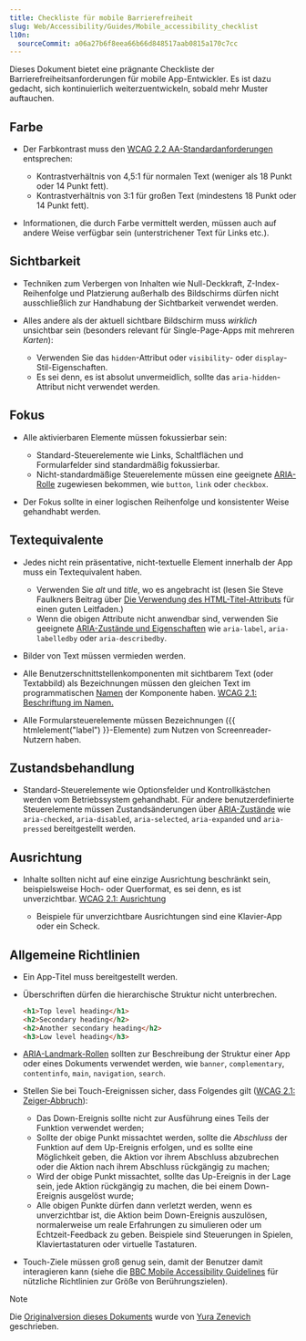 ```yaml
---
title: Checkliste für mobile Barrierefreiheit
slug: Web/Accessibility/Guides/Mobile_accessibility_checklist
l10n:
  sourceCommit: a06a27b6f8eea66b66d848517aab0815a170c7cc
---
```


Dieses Dokument bietet eine prägnante Checkliste der Barrierefreiheitsanforderungen für mobile App-Entwickler. Es ist dazu gedacht, sich kontinuierlich weiterzuentwickeln, sobald mehr Muster auftauchen.

## Farbe

- Der Farbkontrast muss den [WCAG 2.2 AA-Standardanforderungen](https://w3c.github.io/wcag/guidelines/22/#contrast-minimum) entsprechen:

  - Kontrastverhältnis von 4,5:1 für normalen Text (weniger als 18 Punkt oder 14 Punkt fett).
  - Kontrastverhältnis von 3:1 für großen Text (mindestens 18 Punkt oder 14 Punkt fett).

- Informationen, die durch Farbe vermittelt werden, müssen auch auf andere Weise verfügbar sein (unterstrichener Text für Links etc.).

## Sichtbarkeit

- Techniken zum Verbergen von Inhalten wie Null-Deckkraft, Z-Index-Reihenfolge und Platzierung außerhalb des Bildschirms dürfen nicht ausschließlich zur Handhabung der Sichtbarkeit verwendet werden.
- Alles andere als der aktuell sichtbare Bildschirm muss _wirklich_ unsichtbar sein (besonders relevant für Single-Page-Apps mit mehreren _Karten_):

  - Verwenden Sie das `hidden`-Attribut oder `visibility`- oder `display`-Stil-Eigenschaften.
  - Es sei denn, es ist absolut unvermeidlich, sollte das `aria-hidden`-Attribut nicht verwendet werden.

## Fokus

- Alle aktivierbaren Elemente müssen fokussierbar sein:

  - Standard-Steuerelemente wie Links, Schaltflächen und Formularfelder sind standardmäßig fokussierbar.
  - Nicht-standardmäßige Steuerelemente müssen eine geeignete [ARIA-Rolle](/de/docs/Web/Accessibility/ARIA/Reference/Roles) zugewiesen bekommen, wie `button`, `link` oder `checkbox`.

- Der Fokus sollte in einer logischen Reihenfolge und konsistenter Weise gehandhabt werden.

## Textequivalente

- Jedes nicht rein präsentative, nicht-textuelle Element innerhalb der App muss ein Textequivalent haben.

  - Verwenden Sie _alt_ und _title_, wo es angebracht ist (lesen Sie Steve Faulkners Beitrag über [Die Verwendung des HTML-Titel-Attributs](https://www.tpgi.com/using-the-html-title-attribute-updated/) für einen guten Leitfaden.)
  - Wenn die obigen Attribute nicht anwendbar sind, verwenden Sie geeignete [ARIA-Zustände und Eigenschaften](/de/docs/Web/Accessibility/ARIA/Reference/Attributes) wie `aria-label`, `aria-labelledby` oder `aria-describedby`.

- Bilder von Text müssen vermieden werden.
- Alle Benutzerschnittstellenkomponenten mit sichtbarem Text (oder Textabbild) als Bezeichnungen müssen den gleichen Text im programmatischen [Namen](https://w3c.github.io/wcag/guidelines/22/#dfn-name) der Komponente haben. [WCAG 2.1: Beschriftung im Namen.](https://www.w3.org/WAI/WCAG21/Understanding/label-in-name.html)
- Alle Formularsteuerelemente müssen Bezeichnungen ({{ htmlelement("label") }}-Elemente) zum Nutzen von Screenreader-Nutzern haben.

## Zustandsbehandlung

- Standard-Steuerelemente wie Optionsfelder und Kontrollkästchen werden vom Betriebssystem gehandhabt. Für andere benutzerdefinierte Steuerelemente müssen Zustandsänderungen über [ARIA-Zustände](https://w3c.github.io/aria/#state_prop_def) wie `aria-checked`, `aria-disabled`, `aria-selected`, `aria-expanded` und `aria-pressed` bereitgestellt werden.

## Ausrichtung

- Inhalte sollten nicht auf eine einzige Ausrichtung beschränkt sein, beispielsweise Hoch- oder Querformat, es sei denn, es ist unverzichtbar. [WCAG 2.1: Ausrichtung](https://www.w3.org/WAI/WCAG21/Understanding/orientation.html)

  - Beispiele für unverzichtbare Ausrichtungen sind eine Klavier-App oder ein Scheck.

## Allgemeine Richtlinien

- Ein App-Titel muss bereitgestellt werden.
- Überschriften dürfen die hierarchische Struktur nicht unterbrechen.

  ```html
  <h1>Top level heading</h1>
  <h2>Secondary heading</h2>
  <h2>Another secondary heading</h2>
  <h3>Low level heading</h3>
  ```

- [ARIA-Landmark-Rollen](/de/docs/Web/Accessibility/ARIA/Reference/Roles#3._landmark_roles) sollten zur Beschreibung der Struktur einer App oder eines Dokuments verwendet werden, wie `banner`, `complementary`, `contentinfo`, `main`, `navigation`, `search`.
- Stellen Sie bei Touch-Ereignissen sicher, dass Folgendes gilt ([WCAG 2.1: Zeiger-Abbruch](https://www.w3.org/WAI/WCAG21/Understanding/pointer-cancellation.html)):

  - Das Down-Ereignis sollte nicht zur Ausführung eines Teils der Funktion verwendet werden;
  - Sollte der obige Punkt missachtet werden, sollte die _Abschluss_ der Funktion auf dem Up-Ereignis erfolgen, und es sollte eine Möglichkeit geben, die Aktion vor ihrem Abschluss abzubrechen oder die Aktion nach ihrem Abschluss rückgängig zu machen;
  - Wird der obige Punkt missachtet, sollte das Up-Ereignis in der Lage sein, jede Aktion rückgängig zu machen, die bei einem Down-Ereignis ausgelöst wurde;
  - Alle obigen Punkte dürfen dann verletzt werden, wenn es unverzichtbar ist, die Aktion beim Down-Ereignis auszulösen, normalerweise um reale Erfahrungen zu simulieren oder um Echtzeit-Feedback zu geben. Beispiele sind Steuerungen in Spielen, Klaviertastaturen oder virtuelle Tastaturen.

- Touch-Ziele müssen groß genug sein, damit der Benutzer damit interagieren kann (siehe die [BBC Mobile Accessibility Guidelines](https://www.bbc.co.uk/accessibility/forproducts/guides/mobile/target-touch-size) für nützliche Richtlinien zur Größe von Berührungszielen).

> [!NOTE]
> Die [Originalversion dieses Dokuments](https://yzen.github.io/firefoxos/2014/04/30/mobile-accessibility-checklist.html) wurde von [Yura Zenevich](https://yzen.github.io/) geschrieben.
